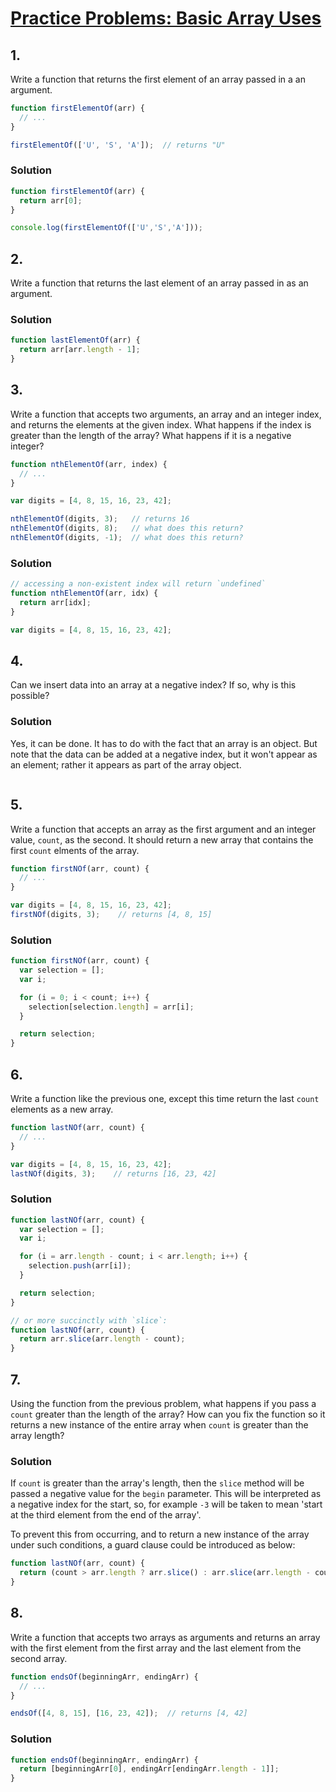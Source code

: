 # [Practice Problems: Basic Array Uses](https://launchschool.com/lessons/e2c71a47/assignments/24094ab7)


## 1.

Write a function that returns the first element of an array passed in a an argument.

```javascript
function firstElementOf(arr) {
  // ...
}

firstElementOf(['U', 'S', 'A']);  // returns "U"
```

### Solution

```javascript
function firstElementOf(arr) {
  return arr[0];
}

console.log(firstElementOf(['U','S','A']));                               // true
```



## 2.
Write a function that returns the last element of an array passed in as an argument.

### Solution
```javascript
function lastElementOf(arr) {
  return arr[arr.length - 1];
}

```



## 3.
Write a function that accepts two arguments, an array and an integer index, and returns the elements at the given index. What happens if the index is greater than the length of the array? What happens if it is a negative integer?

```javascript
function nthElementOf(arr, index) {
  // ...
}

var digits = [4, 8, 15, 16, 23, 42];

nthElementOf(digits, 3);   // returns 16
nthElementOf(digits, 8);   // what does this return?
nthElementOf(digits, -1);  // what does this return?
```

### Solution

```javascript
// accessing a non-existent index will return `undefined`
function nthElementOf(arr, idx) {
  return arr[idx];
}

var digits = [4, 8, 15, 16, 23, 42];
```



## 4.
Can we insert data into an array at a negative index? If so, why is this possible?

### Solution
Yes, it can be done.  It has to do with the fact that an array is an object. But note that the data can be added at a negative index, but it won't appear as an element; rather it appears as part of the array object.
```javascript
```



## 5.
Write a function that accepts an array as the first argument and an integer value, `count`, as the second. It should return a new array that contains the first `count` elments of the array.

```javascript
function firstNOf(arr, count) {
  // ...
}

var digits = [4, 8, 15, 16, 23, 42];
firstNOf(digits, 3);    // returns [4, 8, 15]
```

### Solution

```javascript
function firstNOf(arr, count) {
  var selection = [];
  var i;

  for (i = 0; i < count; i++) {
    selection[selection.length] = arr[i];
  }

  return selection;
}
```



## 6.
Write a function like the previous one, except this time return the last `count` elements as a new array.

```javascript
function lastNOf(arr, count) {
  // ...
}

var digits = [4, 8, 15, 16, 23, 42];
lastNOf(digits, 3);    // returns [16, 23, 42]
```

### Solution

```javascript
function lastNOf(arr, count) {
  var selection = [];
  var i;

  for (i = arr.length - count; i < arr.length; i++) {
    selection.push(arr[i]);
  }

  return selection;
}

// or more succinctly with `slice`:
function lastNOf(arr, count) {
  return arr.slice(arr.length - count);
}
```


## 7.
Using the function from the previous problem, what happens if you pass a `count` greater than the length of the array? How can you fix the function so it returns  a new instance of the entire array when `count` is greater than the array length?

### Solution
If `count` is greater than the array's length, then the `slice` method will be passed a negative value for the `begin` parameter. This will be interpreted as a negative index for the start, so, for example `-3` will be taken to mean 'start at the third element from the end of the array'.

To prevent this from occurring, and to return a new instance of the array under such conditions, a guard clause could be introduced as below:

```javascript
function lastNOf(arr, count) {
  return (count > arr.length ? arr.slice() : arr.slice(arr.length - count));
}
```


## 8.
Write a function that accepts two arrays as arguments and returns an array with the first element from the first array and the last element from the second array.
```javascript
function endsOf(beginningArr, endingArr) {
  // ...
}

endsOf([4, 8, 15], [16, 23, 42]);  // returns [4, 42]
```

### Solution

```javascript
function endsOf(beginningArr, endingArr) {
  return [beginningArr[0], endingArr[endingArr.length - 1]];
}
```



